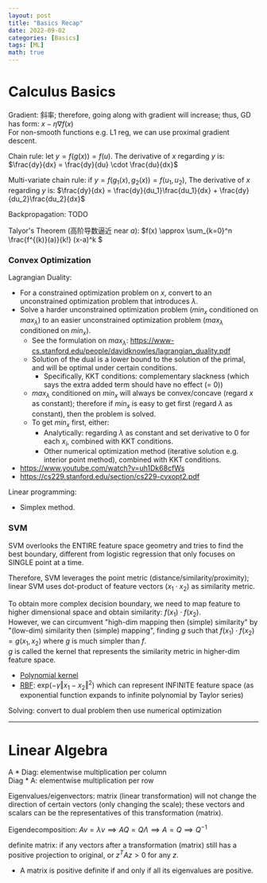 ```yaml
---
layout: post
title: "Basics Recap"
date: 2022-09-02
categories: [Basics]
tags: [ML]
math: true
---
```


# Calculus Basics

Gradient: 斜率; therefore, going along with gradient will increase; thus, GD has form: $x - \eta \nabla f(x)$\
For non-smooth functions e.g. L1 reg, we can use proximal gradient descent.

Chain rule: let $y = f(g(x)) = f(u)$. The derivative of $x$ regarding $y$ is: $\frac{dy}{dx} = \frac{dy}{du} \cdot \frac{du}{dx}$

Multi-variate chain rule: if $y = f(g_1(x), g_2(x)) = f(u_1, u_2)$, The derivative of $x$ regarding $y$ is: $\frac{dy}{dx} = \frac{dy}{du_1}\frac{du_1}{dx} + \frac{dy}{du_2}\frac{du_2}{dx}$

Backpropagation: TODO

Talyor's Theorem (高阶导数逼近 near $a$): $f(x) \approx \sum_{k=0}^n \frac{f^{(k)}(a)}{k!} (x-a)^k $

### Convex Optimization

Lagrangian Duality:
* For a constrained optimization problem on $x$, convert to an unconstrained optimization problem that introduces $\lambda$.
* Solve a harder unconstrained optimization problem ($min_x$ conditioned on $max_{\lambda}$) to an easier unconstrained optimization problem ($max_{\lambda}$ conditioned on $min_x$).
  * See the formulation on $max_{\lambda}$: <https://www-cs.stanford.edu/people/davidknowles/lagrangian_duality.pdf>
  * Solution of the dual is a lower bound to the solution of the primal, and will be optimal under certain conditions.
    * Specifically, KKT conditions: complementary slackness (which says the extra added term should have no effect (= 0))
  * $max_{\lambda}$ conditioned on $min_x$ will always be convex/concave (regard $x$ as constant); therefore if $min_x$ is easy to get first (regard $\lambda$ as constant), then the problem is solved.
  * To get $min_x$ first, either:
    * Analytically: regarding $\lambda$ as constant and set derivative to 0 for each $x_i$, combined with KKT conditions.
    * Other numerical optimization method (iterative solution e.g. interior point method), combined with KKT conditions.
* <https://www.youtube.com/watch?v=uh1Dk68cfWs>
* <https://cs229.stanford.edu/section/cs229-cvxopt2.pdf>

Linear programming:
* Simplex method.

### SVM

SVM overlooks the ENTIRE feature space geometry and tries to find the best boundary,
different from logistic regression that only focuses on SINGLE point at a time.

Therefore, SVM leverages the point metric (distance/similarity/proximity);
linear SVM uses dot-product of feature vectors ($x_1 \cdot x_2$) as similarity metric.

To obtain more complex decision boundary, we need to map feature to higher dimensional space and obtain similarity: $f(x_1) \cdot f(x_2)$.\
However, we can circumvent "high-dim mapping then (simple) similarity" by "(low-dim) similarity then (simple) mapping", finding $g$ such that $f(x_1) \cdot f(x_2) = g(x_1, x_2)$ where $g$ is much simpler than $f$.\
$g$ is called the kernel that represents the similarity metric in higher-dim feature space.

* [Polynomial kernel](https://en.wikipedia.org/wiki/Polynomial_kernel)
* [RBF](https://en.wikipedia.org/wiki/Radial_basis_function_kernel): $\mathrm{exp}(-\gamma \Vert x_1 - x_2 \Vert^2)$ which can represent INFINITE feature space (as exponential function expands to infinite polynomial by Taylor series)

Solving: convert to dual problem then use numerical optimization

---

# Linear Algebra

A * Diag: elementwise multiplication per column\
Diag * A: elementwise multiplication per row

Eigenvalues/eigenvectors: matrix (linear transformation) will not change the direction of certain vectors (only changing the scale); these vectors and scalars can be the representatives of this transformation (matrix).

Eigendecomposition: $Av = \lambda v \implies AQ = Q\Lambda \implies A = Q\implies Q^{-1}$

definite matrix: if any vectors after a transformation (matrix) still has a positive projection to original, or $z^TAz > 0$ for any $z$.
* A matrix is positive definite if and only if all its eigenvalues are positive.

